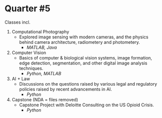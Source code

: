 # Quarter #5

Classes incl.

1. Computational Photography
   - Explored image sensing with modern cameras, and the physics behind camera architecture, radiometery and photometery.
     - *MATLAB, Java*
2. Computer Vision
   - Basics of computer & biological vision systems, image formation, edge detection, segmentation, and other digital image analysis techniques.
     - *Python, MATLAB*
3. AI + Law
   - Discussions on the questions raised by various legal and regulatory policies raised by recent advancements in AI.
     - *Python*
4. Capstone (NDA = files removed)
   - Capstone Project with Deloitte Consulting on the US Opioid Crisis.
     - *Python*
